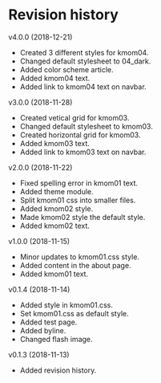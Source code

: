 Revision history
===================

v4.0.0 (2018-12-21)
* Created 3 different styles for kmom04.
* Changed default stylesheet to 04_dark.
* Added color scheme article.
* Added kmom04 text.
* Added link to kmom04 text on navbar.

v3.0.0 (2018-11-28)
* Created vetical grid for kmom03.
* Changed default stylesheet to kmom03.
* Created horizontal grid for kmom03.
* Added kmom03 text.
* Added link to kmom03 text on navbar.

v2.0.0 (2018-11-22)
* Fixed spelling error in kmom01 text.
* Added theme module.
* Split kmom01 css into smaller files.
* Added kmom02 style.
* Made kmom02 style the default style.
* Added kmom02 text.

v1.0.0 (2018-11-15)
* Minor updates to kmom01.css style.
* Added content in the about page.
* Added kmom01 text.

v0.1.4 (2018-11-14)
* Added style in kmom01.css.
* Set kmom01.css as default style.
* Added test page.
* Added byline.
* Changed flash image.

v0.1.3 (2018-11-13)

* Added revision history.